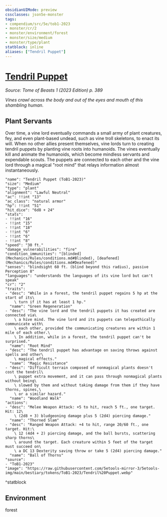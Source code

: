 ```yaml
---
obsidianUIMode: preview
cssclasses: json5e-monster
tags:
- compendium/src/5e/tob1-2023
- monster/cr/2
- monster/environment/forest
- monster/size/medium
- monster/type/plant
statblock: inline
aliases: ["Tendril Puppet"]
---
```

# [Tendril Puppet](Mechanics\bestiary\plant/tendril-puppet-tob1-2023.md)
*Source: Tome of Beasts 1 (2023 Edition) p. 389*  

*Vines crawl across the body and out of the eyes and mouth of this shambling human.*

## Plant Servants

Over time, a vine lord eventually commands a small army of plant creatures, fey, and even plant-based undead, such as vine troll skeletons, to enact its will. When no other allies present themselves, vine lords turn to creating tendril puppets by planting vine roots into humanoids. The vines eventually kill and animate the humanoids, which become mindless servants and expendable scouts. The puppets are connected to each other and the vine lord through a magical "root mind" that relays information almost instantaneously.

```statblock
"name": "Tendril Puppet (ToB1-2023)"
"size": "Medium"
"type": "plant"
"alignment": "Lawful Neutral"
"ac": !!int "13"
"ac_class": "natural armor"
"hp": !!int "51"
"hit_dice": "6d8 + 24"
"stats":
- !!int "16"
- !!int "15"
- !!int "18"
- !!int "6"
- !!int "6"
- !!int "8"
"speed": "30 ft."
"damage_vulnerabilities": "fire"
"condition_immunities": "[blinded](Mechanics/Rules/conditions.md#Blinded), [deafened](Mechanics/Rules/conditions.md#Deafened)"
"senses": "blindsight 60 ft. (blind beyond this radius), passive Perception 8"
"languages": "understands the languages of its vine lord but can't speak"
"cr": "2"
"traits":
- "desc": "While in a forest, the tendril puppet regains 5 hp at the start of its\
    \ turn if it has at least 1 hp."
  "name": "Green Regeneration"
- "desc": "The vine lord and the tendril puppets it has created are connected via\
    \ a hive mind. The vine lord and its puppets can telepathically communicate with\
    \ each other, provided the communicating creatures are within 1 mile of each other.\
    \ In addition, while in a forest, the tendril puppet can't be surprised."
  "name": "Root Mind"
- "desc": "The tendril puppet has advantage on saving throws against spells and other\
    \ magical effects."
  "name": "Magic Resistance"
- "desc": "Difficult terrain composed of nonmagical plants doesn't cost the tendril\
    \ puppet extra movement, and it can pass through nonmagical plants without being\
    \ slowed by them and without taking damage from them if they have thorns, spines,\
    \ or a similar hazard."
  "name": "Woodland Walk"
"actions":
- "desc": "Melee Weapon Attack: +5 to hit, reach 5 ft., one target. Hit: 12\
    \ (2d8 + 3) bludgeoning damage plus 5 (2d4) piercing damage."
  "name": "Thorned Slam"
- "desc": "Ranged Weapon Attack: +4 to hit, range 20/60 ft., one target. Hit:\
    \ 12 (4d4 + 2) piercing damage, and the ball bursts, scattering sharp thorns\
    \ around the target. Each creature within 5 feet of the target must succeed on\
    \ a DC 13 Dexterity saving throw or take 5 (2d4) piercing damage."
  "name": "Ball of Thorns"
"source":
- "ToB1-2023"
"image": "https://raw.githubusercontent.com/5etools-mirror-3/5etools-img/main/bestiary/tokens/ToB1-2023/Tendril%20Puppet.webp"
```
^statblock

## Environment

forest